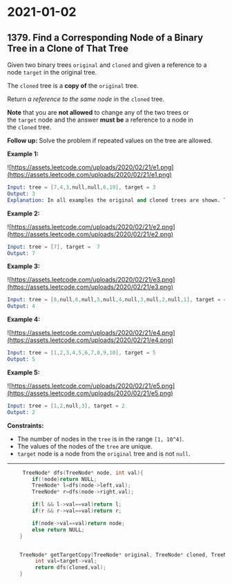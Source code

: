 # 2021-01-02

## 1379. Find a Corresponding Node of a Binary Tree in a Clone of That Tree

Given two binary trees `original` and `cloned` and given a reference to a node `target` in the original tree.

The `cloned` tree is a **copy of** the `original` tree.

Return *a reference to the same node* in the `cloned` tree.

**Note** that you are **not allowed** to change any of the two trees or the `target` node and the answer **must be** a reference to a node in the `cloned` tree.

**Follow up:** Solve the problem if repeated values on the tree are allowed.

**Example 1:**

![https://assets.leetcode.com/uploads/2020/02/21/e1.png](https://assets.leetcode.com/uploads/2020/02/21/e1.png)

```s
Input: tree = [7,4,3,null,null,6,19], target = 3
Output: 3
Explanation: In all examples the original and cloned trees are shown. The target node is a green node from the original tree. The answer is the yellow node from the cloned tree.
```

**Example 2:**

![https://assets.leetcode.com/uploads/2020/02/21/e2.png](https://assets.leetcode.com/uploads/2020/02/21/e2.png)

```s
Input: tree = [7], target =  7
Output: 7
```

**Example 3:**

![https://assets.leetcode.com/uploads/2020/02/21/e3.png](https://assets.leetcode.com/uploads/2020/02/21/e3.png)

```s
Input: tree = [8,null,6,null,5,null,4,null,3,null,2,null,1], target = 4
Output: 4
```

**Example 4:**

![https://assets.leetcode.com/uploads/2020/02/21/e4.png](https://assets.leetcode.com/uploads/2020/02/21/e4.png)

```s
Input: tree = [1,2,3,4,5,6,7,8,9,10], target = 5
Output: 5
```

**Example 5:**

![https://assets.leetcode.com/uploads/2020/02/21/e5.png](https://assets.leetcode.com/uploads/2020/02/21/e5.png)

```s
Input: tree = [1,2,null,3], target = 2
Output: 2
```

**Constraints:**

- The number of nodes in the `tree` is in the range `[1, 10^4]`.
- The values of the nodes of the `tree` are unique.
- `target` node is a node from the `original` tree and is not `null`.

---

```c++
     TreeNode* dfs(TreeNode* node, int val){
        if(!node)return NULL;
        TreeNode* l=dfs(node->left,val);
        TreeNode* r=dfs(node->right,val);

        if(l && l->val==val)return l;
        if(r && r->val==val)return r;

        if(node->val==val)return node;
        else return NULL;
    }


    TreeNode* getTargetCopy(TreeNode* original, TreeNode* cloned, TreeNode* target) {
         int val=target->val;
         return dfs(cloned,val);
    }
```
